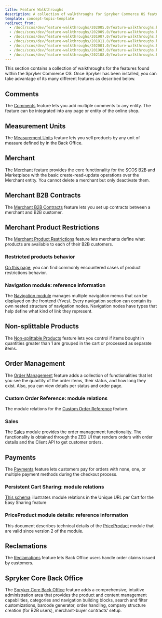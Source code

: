 ```yaml
---
title: Feature Walkthroughs
description: A collection of walkthroughs for Spryker Commerce OS features.
template: concept-topic-template
redirect_from:
  - /docs/scos/dev/feature-walkthroughs/202005.0/feature-walkthroughs.html
  - /docs/scos/dev/feature-walkthroughs/202009.0/feature-walkthroughs.html
  - /docs/scos/dev/feature-walkthroughs/201907.0/feature-walkthroughs.html
  - /docs/scos/dev/feature-walkthroughs/201811.0/feature-walkthroughs.html
  - /docs/scos/dev/feature-walkthroughs/202001.0/feature-walkthroughs.html
  - /docs/scos/dev/feature-walkthroughs/201903.0/feature-walkthroughs.html
  - /docs/scos/dev/feature-walkthroughs/202108.0/feature-walkthroughs.html
---
```


This section contains a collection of walkthroughs for the features found within the Spryker Commerce OS. Once Spryker has been installed, you can take advantage of its many different features as described below.

## Comments

The [Comments](/docs/scos/dev/feature-walkthroughs/{{page.version}}/comments-feature-walkthrough.html) feature lets you add multiple comments to any entity. The feature can be integrated into any page or entity of the online shop.


## Measurement Units

The [Measurement Units](/docs/scos/dev/feature-walkthroughs/{{page.version}}/measurement-units-feature-walkthrough.html) feature lets you sell products by any unit of measure defined by in the Back Office.

## Merchant

The [Merchant](/docs/scos/dev/feature-walkthroughs/{{page.version}}/merchant-feature-walkthrough.html) feature provides the core functionality for the SCOS B2B and Marketplace with the basic create-read-update operations over the Merchant entity. You cannot delete a merchant but only deactivate them.

## Merchant B2B Contracts

The [Merchant B2B Contracts](/docs/scos/dev/feature-walkthroughs/{{page.version}}/merchant-b2b-contracts-feature-walkthrough.html) feature lets you set up contracts between a merchant and B2B customer.


## Merchant Product Restrictions

The [Merchant Product Restrictions](/docs/scos/dev/feature-walkthroughs/{{page.version}}/merchant-product-restrictions-feature-walkthrough/merchant-product-restrictions-feature-walkthrough.html) feature lets merchants define what products are available to each of their B2B customers.

### Restricted products behavior

[On this page](/docs/scos/dev/feature-walkthroughs/{{page.version}}/merchant-product-restrictions-feature-walkthrough/restricted-products-behavior.html), you can find commonly encountered cases of product restrictions behavior.

### Navigation module: reference information

The [Navigation module](/docs/pbc/all/content-management-system/{{page.version}}/extend-and-customize/navigation-module-reference-information.html) manages multiple navigation menus that can be displayed on the frontend (Yves). Every navigation section can contain its own nested structure of navigation nodes. Navigation nodes have types that help define what kind of link they represent.

## Non-splittable Products

The [Non-splittable Products](/docs/scos/dev/feature-walkthroughs/{{page.version}}/non-splittable-products-feature-walkthrough.html) feature lets you control if items bought in quantities greater than 1 are grouped in the cart or processed as separate items.

## Order Management

The [Order Management](/docs/scos/dev/feature-walkthroughs/{{page.version}}/order-management-feature-walkthrough/order-management-feature-wakthrough.html) feature adds a collection of functionalities that let you see the quantity of the order items, their status, and how long they exist. Also, you can view details per status and order page.

### Custom Order Reference: module relations

The module relations for the [Custom Order Reference](/docs/scos/dev/feature-walkthroughs/{{page.version}}/order-management-feature-walkthrough/custom-order-reference-module-relations.html) feature.

### Sales

The [Sales](/docs/scos/dev/feature-walkthroughs/{{page.version}}/order-management-feature-walkthrough/sales-module-reference-information.html) module provides the order management functionality. The functionality is obtained through the ZED UI that renders orders with order details and the Client API to get customer orders.

## Payments

The [Payments](/docs/scos/dev/feature-walkthroughs/{{page.version}}/payments-feature-walkthrough.html) feature lets customers pay for orders with none, one, or multiple payment methods during the checkout process.

### Persistent Cart Sharing: module relations

[This schema](/docs/scos/dev/feature-walkthroughs/{{page.version}}/persistent-cart-sharing-feature-walkthrough/persistent-cart-sharing-feature-module-relations.html) illustrates module relations in the Unique URL per Cart for the Easy Sharing feature


### PriceProduct module details: reference information

This document describes technical details of the [PriceProduct](/docs/pbc/all/price-management/{{page.version}}/extend-and-customize/priceproduct-module-details-reference-information.html) module that are valid since version 2 of the module.

## Reclamations

The [Reclamations](/docs/scos/dev/feature-walkthroughs/{{page.version}}/reclamations-feature-walkthrough.html) feature lets Back Office users handle order claims issued by customers.


## Spryker Core Back Office

The [Spryker Core Back Office](/docs/scos/dev/feature-walkthroughs/{{page.version}}/spryker-core-back-office-feature-walkthrough/spryker-core-back-office-feature-walkthrough.html) feature adds a comprehensive, intuitive administration area that provides the product and content management capabilities, categories and navigation building blocks, search and filter customizations, barcode generator, order handling, company structure creation (for B2B users), merchant-buyer contracts’ setup.
